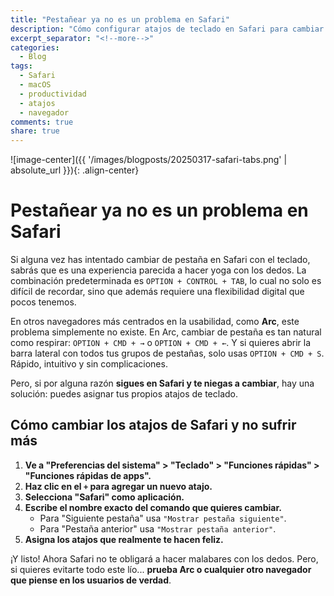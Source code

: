 ```yaml
---
title: "Pestañear ya no es un problema en Safari"
description: "Cómo configurar atajos de teclado en Safari para cambiar entre pestañas fácilmente"
excerpt_separator: "<!--more-->"
categories:
  - Blog
tags:
  - Safari
  - macOS
  - productividad
  - atajos
  - navegador
comments: true
share: true
---
```


![image-center]({{ '/images/blogposts/20250317-safari-tabs.png' | absolute_url }}){: .align-center}

# Pestañear ya no es un problema en Safari  

Si alguna vez has intentado cambiar de pestaña en Safari con el teclado, sabrás que es una experiencia parecida a hacer yoga con los dedos. La combinación predeterminada es `OPTION + CONTROL + TAB`, lo cual no solo es difícil de recordar, sino que además requiere una flexibilidad digital que pocos tenemos.  

<!--more-->

En otros navegadores más centrados en la usabilidad, como **Arc**, este problema simplemente no existe. En Arc, cambiar de pestaña es tan natural como respirar: `OPTION + CMD + →` o `OPTION + CMD + ←`. Y si quieres abrir la barra lateral con todos tus grupos de pestañas, solo usas `OPTION + CMD + S`. Rápido, intuitivo y sin complicaciones.  

Pero, si por alguna razón **sigues en Safari y te niegas a cambiar**, hay una solución: puedes asignar tus propios atajos de teclado.  

## Cómo cambiar los atajos de Safari y no sufrir más  

1. **Ve a "Preferencias del sistema" > "Teclado" > "Funciones rápidas" > "Funciones rápidas de apps".**  
2. **Haz clic en el `+` para agregar un nuevo atajo.**  
3. **Selecciona "Safari" como aplicación.**  
4. **Escribe el nombre exacto del comando que quieres cambiar.**   
   - Para "Siguiente pestaña" usa `"Mostrar pestaña siguiente"`.  
   - Para "Pestaña anterior" usa `"Mostrar pestaña anterior"`.  
5. **Asigna los atajos que realmente te hacen feliz.**  

¡Y listo! Ahora Safari no te obligará a hacer malabares con los dedos. Pero, si quieres evitarte todo este lío... **prueba Arc o cualquier otro navegador que piense en los usuarios de verdad**.  
